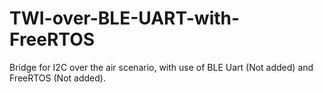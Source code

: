 # TWI-over-BLE-UART-with-FreeRTOS

Bridge for I2C over the air scenario, with use of BLE Uart (Not added) and FreeRTOS (Not added).
